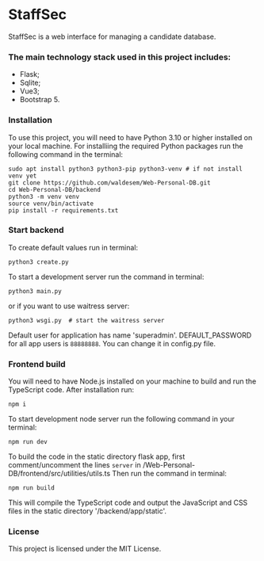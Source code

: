 # StaffSec

StaffSec is a web interface for managing a candidate database.

### The main technology stack used in this project includes:

- Flask;
- Sqlite;
- Vue3;
- Bootstrap 5.

### Installation

To use this project, you will need to have Python 3.10 or higher installed on your local machine.
For installiing the required Python packages run the following command in the terminal:

```
sudo apt install python3 python3-pip python3-venv # if not install venv yet
git clone https://github.com/waldesem/Web-Personal-DB.git
cd Web-Personal-DB/backend
python3 -m venv venv
source venv/bin/activate
pip install -r requirements.txt
```

### Start backend

To create default values run in  terminal:
```
python3 create.py
```
To start a development server run the command in terminal:
```
python3 main.py
```
or if you want to use waitress server:
```
python3 wsgi.py  # start the waitress server
```

Default user for application has name 'superadmin'.
DEFAULT_PASSWORD for all app users is `88888888`. You can change it in config.py file.

### Frontend build

You will need to have Node.js installed on your machine to build and run the TypeScript code. After installation run:
```
npm i
```

To start development node server run the following command in your terminal:

```
npm run dev
```

To build the code in the static directory flask app, first comment/uncomment the lines `server` in /Web-Personal-DB/frontend/src/utilities/utils.ts
Then run the command in terminal:
```
npm run build
```

This will compile the TypeScript code and output the JavaScript and CSS files in the static directory '/backend/app/static'.

### License

This project is licensed under the MIT License.
